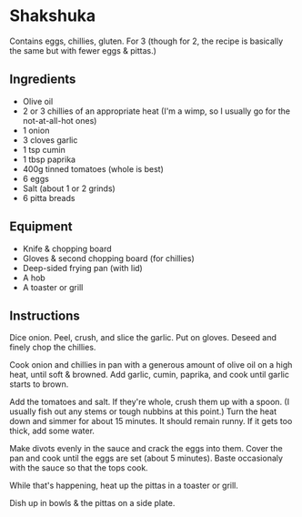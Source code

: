 Shakshuka
========
Contains eggs, chillies, gluten.
For 3 (though for 2, the recipe is basically the same but with fewer eggs & pittas.)

Ingredients
------------
- Olive oil
- 2 or 3 chillies of an appropriate heat (I'm a wimp, so I usually go for the not-at-all-hot ones)
- 1 onion
- 3 cloves garlic
- 1 tsp cumin
- 1 tbsp paprika
- 400g tinned tomatoes (whole is best)
- 6 eggs
- Salt (about 1 or 2 grinds)
- 6 pitta breads

Equipment
---------
- Knife & chopping board
- Gloves & second chopping board (for chillies)
- Deep-sided frying pan (with lid)
- A hob
- A toaster or grill

Instructions
------------
Dice onion.
Peel, crush, and slice the garlic. 
Put on gloves. Deseed and finely chop the chillies.

Cook onion and chillies in pan with a generous amount of olive oil on a high heat, until soft & browned.
Add garlic, cumin, paprika, and cook until garlic starts to brown.

Add the tomatoes and salt.
If they're whole, crush them up with a spoon. (I usually fish out any stems or tough nubbins at this point.)
Turn the heat down and simmer for about 15 minutes. It should remain runny. If it gets too thick, add some water.

Make divots evenly in the sauce and crack the eggs into them.
Cover the pan and cook until the eggs are set (about 5 minutes). Baste occasionaly with the sauce so that the tops cook.

While that's happening, heat up the pittas in a toaster or grill.

Dish up in bowls & the pittas on a side plate.
